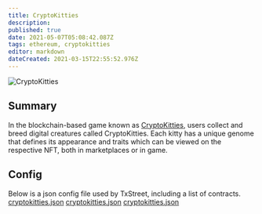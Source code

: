 ```yaml
---
title: CryptoKitties
description:
published: true
date: 2021-05-07T05:08:42.087Z
tags: ethereum, cryptokitties
editor: markdown
dateCreated: 2021-03-15T22:55:52.976Z
---
```


![CryptoKitties](https://txstreet.com/static/img/singles/house_logos/cryptokitties.png)

## Summary

In the blockchain-based game known as [CryptoKitties](https://www.cryptokitties.co/), users collect and breed digital creatures called CryptoKitties. Each kitty has a unique genome that defines its appearance and traits which can be viewed on the respective NFT, both in marketplaces or in game.

## Config

Below is a json config file used by TxStreet, including a list of contracts. [cryptokitties.json](/ethereum/houses/cryptokitties.json) [cryptokitties.json](/ethereum/houses/cryptokitties.json) [cryptokitties.json](/ethereum/houses/cryptokitties.json)